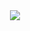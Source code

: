 <div align="center">
  <img src="https://user-images.githubusercontent.com/18503600/144159556-924b083e-981f-429f-b9d8-6c36c2c9eb34.gif" />
</ div>
